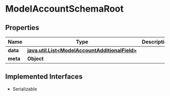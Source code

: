 

# ModelAccountSchemaRoot


## Properties

Name | Type | Description | Notes
------------ | ------------- | ------------- | -------------
**data** | [**java.util.List&lt;ModelAccountAdditionalField&gt;**](ModelAccountAdditionalField.md) |  | 
**meta** | **Object** |  |  [optional]


## Implemented Interfaces

* Serializable


